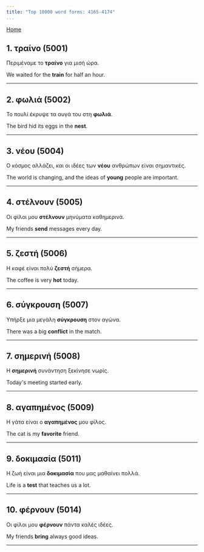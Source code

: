 ```yaml
---
title: "Top 10000 word forms: 4165-4174"
...
```


[Home](./) 

## 1. τραίνο (5001)

Περιμέναμε το **τραίνο** για μισή ώρα.

We waited for the **train** for half an hour.

---

## 2. φωλιά (5002)

Το πουλί έκρυψε τα αυγά του στη **φωλιά**.  

The bird hid its eggs in the **nest**.

---

## 3. νέου (5004)

Ο κόσμος αλλάζει, και οι ιδέες των **νέου** ανθρώπων είναι σημαντικές.

The world is changing, and the ideas of **young** people are important.

---

## 4. στέλνουν (5005)

Οι φίλοι μου **στέλνουν** μηνύματα καθημερινά.  

My friends **send** messages every day.

---

## 5. ζεστή (5006)

Η καφέ είναι πολύ **ζεστή** σήμερα.

The coffee is very **hot** today.

---

## 6. σύγκρουση (5007)

Υπήρξε μια μεγάλη **σύγκρουση** στον αγώνα.

There was a big **conflict** in the match.

---

## 7. σημερινή (5008)

Η **σημερινή** συνάντηση ξεκίνησε νωρίς.  

Today's meeting started early.

---

## 8. αγαπημένος (5009)

Η γάτα είναι ο **αγαπημένος** μου φίλος.

The cat is my **favorite** friend.

---

## 9. δοκιμασία (5011)

Η ζωή είναι μια **δοκιμασία** που μας μαθαίνει πολλά.

Life is a **test** that teaches us a lot.

---

## 10. φέρνουν (5014)

Οι φίλοι μου **φέρνουν** πάντα καλές ιδέες.  

My friends **bring** always good ideas.

---

